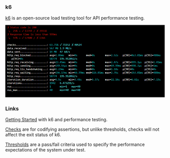 ### k6

[k6](https://k6.io/) is an open-source load testing tool for API performance testing.

<img src="https://github.com/EmElkan/100DaysOfCode/blob/master/images/day47.png" alt="Image of k6 output">

### Links

[Getting Started](https://k6.io/docs/) with k6 and performance testing.

[Checks](https://k6.io/docs/using-k6/checks) are for codifying assertions, but unlike thresholds, checks will not affect the exit status of k6.

[Thresholds](https://k6.io/docs/using-k6/thresholds) are a pass/fail criteria used to specify the performance expectations of the system under test.
